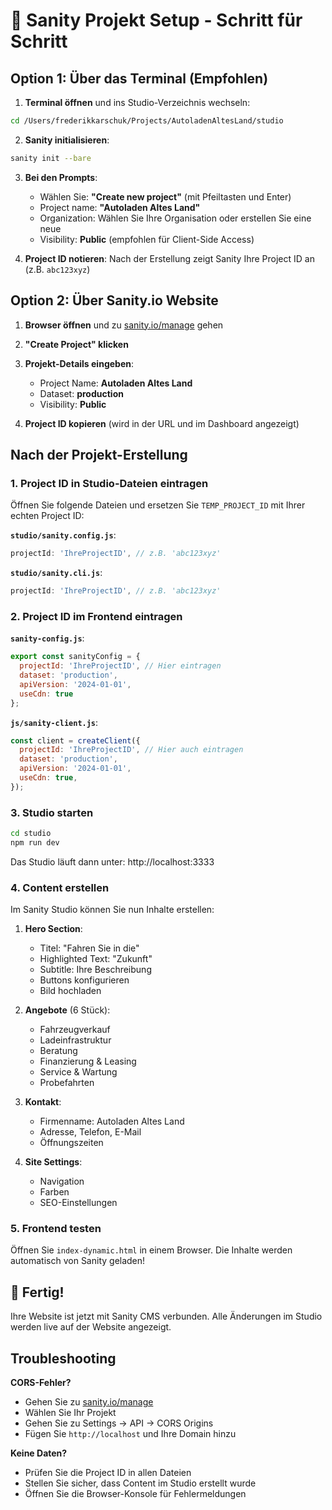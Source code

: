 # 🚀 Sanity Projekt Setup - Schritt für Schritt

## Option 1: Über das Terminal (Empfohlen)

1. **Terminal öffnen** und ins Studio-Verzeichnis wechseln:
```bash
cd /Users/frederikkarschuk/Projects/AutoladenAltesLand/studio
```

2. **Sanity initialisieren**:
```bash
sanity init --bare
```

3. **Bei den Prompts**:
   - Wählen Sie: **"Create new project"** (mit Pfeiltasten und Enter)
   - Project name: **"Autoladen Altes Land"**
   - Organization: Wählen Sie Ihre Organisation oder erstellen Sie eine neue
   - Visibility: **Public** (empfohlen für Client-Side Access)

4. **Project ID notieren**: 
   Nach der Erstellung zeigt Sanity Ihre Project ID an (z.B. `abc123xyz`)

## Option 2: Über Sanity.io Website

1. **Browser öffnen** und zu [sanity.io/manage](https://sanity.io/manage) gehen

2. **"Create Project" klicken**

3. **Projekt-Details eingeben**:
   - Project Name: **Autoladen Altes Land**
   - Dataset: **production**
   - Visibility: **Public**

4. **Project ID kopieren** (wird in der URL und im Dashboard angezeigt)

## Nach der Projekt-Erstellung

### 1. Project ID in Studio-Dateien eintragen

Öffnen Sie folgende Dateien und ersetzen Sie `TEMP_PROJECT_ID` mit Ihrer echten Project ID:

**`studio/sanity.config.js`**:
```javascript
projectId: 'IhreProjectID', // z.B. 'abc123xyz'
```

**`studio/sanity.cli.js`**:
```javascript
projectId: 'IhreProjectID', // z.B. 'abc123xyz'
```

### 2. Project ID im Frontend eintragen

**`sanity-config.js`**:
```javascript
export const sanityConfig = {
  projectId: 'IhreProjectID', // Hier eintragen
  dataset: 'production',
  apiVersion: '2024-01-01',
  useCdn: true
};
```

**`js/sanity-client.js`**:
```javascript
const client = createClient({
  projectId: 'IhreProjectID', // Hier auch eintragen
  dataset: 'production',
  apiVersion: '2024-01-01',
  useCdn: true,
});
```

### 3. Studio starten

```bash
cd studio
npm run dev
```

Das Studio läuft dann unter: http://localhost:3333

### 4. Content erstellen

Im Sanity Studio können Sie nun Inhalte erstellen:

1. **Hero Section**: 
   - Titel: "Fahren Sie in die"
   - Highlighted Text: "Zukunft"
   - Subtitle: Ihre Beschreibung
   - Buttons konfigurieren
   - Bild hochladen

2. **Angebote** (6 Stück):
   - Fahrzeugverkauf
   - Ladeinfrastruktur
   - Beratung
   - Finanzierung & Leasing
   - Service & Wartung
   - Probefahrten

3. **Kontakt**:
   - Firmenname: Autoladen Altes Land
   - Adresse, Telefon, E-Mail
   - Öffnungszeiten

4. **Site Settings**:
   - Navigation
   - Farben
   - SEO-Einstellungen

### 5. Frontend testen

Öffnen Sie `index-dynamic.html` in einem Browser. Die Inhalte werden automatisch von Sanity geladen!

## 🎉 Fertig!

Ihre Website ist jetzt mit Sanity CMS verbunden. Alle Änderungen im Studio werden live auf der Website angezeigt.

## Troubleshooting

**CORS-Fehler?**
- Gehen Sie zu [sanity.io/manage](https://sanity.io/manage)
- Wählen Sie Ihr Projekt
- Gehen Sie zu Settings → API → CORS Origins
- Fügen Sie `http://localhost` und Ihre Domain hinzu

**Keine Daten?**
- Prüfen Sie die Project ID in allen Dateien
- Stellen Sie sicher, dass Content im Studio erstellt wurde
- Öffnen Sie die Browser-Konsole für Fehlermeldungen
